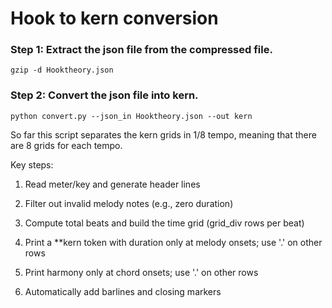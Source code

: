 # Hook to kern conversion

### Step 1: Extract the json file from the compressed file. 

~~~
gzip -d Hooktheory.json
~~~


### Step 2: Convert the json file into kern.

~~~
python convert.py --json_in Hooktheory.json --out kern
~~~


So far this script separates the kern grids in 1/8 tempo, meaning that there are 8 grids for each tempo. 

Key steps:

1) Read meter/key and generate header lines

2) Filter out invalid melody notes (e.g., zero duration)

3) Compute total beats and build the time grid (grid_div rows per beat)

4) Print a **kern token with duration only at melody onsets; use '.' on other rows

5) Print harmony only at chord onsets; use '.' on other rows

6) Automatically add barlines and closing markers
